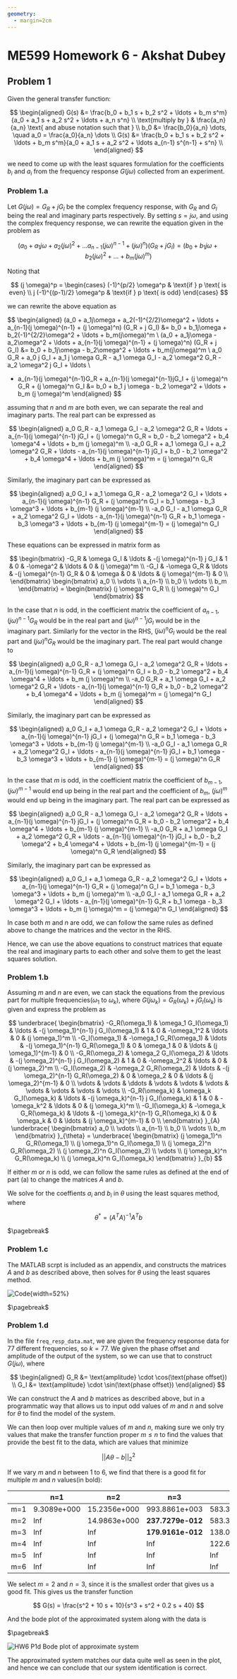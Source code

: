 ```yaml
---
geometry:
  - margin=2cm
---
```


# ME599 Homework 6 - Akshat Dubey

## Problem 1

Given the general transfer function:

$$
\begin{aligned}
G(s) &= \frac{b_0 + b_1 s + b_2 s^2 + \ldots + b_m s^m}{a_0 + a_1 s + a_2 s^2 + \ldots + a_n s^n} \\
\text{multiply by } & \frac{a_n}{a_n} \text{ and abuse notation such that } \\
b_0 &= \frac{b_0}{a_n} \dots, \quad a_0 = \frac{a_0}{a_n} \dots \\
G(s) &= \frac{b_0 + b_1 s + b_2 s^2 + \ldots + b_m s^m}{a_0 + a_1 s + a_2 s^2 + \ldots a_{n-1} s^{n-1} + s^n} \\
\end{aligned}
$$

we need to come up with the least squares formulation for the coefficients $b_i$ and $a_i$ from the frequency response $G(j\omega)$ collected from an experiment.

### Problem 1.a

Let $G(j\omega) = G_R + j G_I$ be the complex frequency response, with $G_R$ and $G_I$ being the real and imaginary parts respectively. By setting $s = j\omega$, and using the complex frequency response, we can rewrite the equation given in the problem as

$$
(a_0 + a_1 j\omega + a_2 (j\omega)^2 + \ldots a_{n-1}(j \omega)^{n-1} + (j \omega)^n) (G_R + j G_I) = (b_0 + b_1 j\omega + b_2 (j\omega)^2 + \ldots + b_m(j \omega)^m)
$$

Noting that

$$
(j \omega)^p = \begin{cases}
(-1)^{p/2} \omega^p & \text{if } p \text{ is even} \\
j (-1)^{(p-1)/2} \omega^p & \text{if } p \text{ is odd}
\end{cases}
$$

we can rewrite the above equation as

$$
\begin{aligned}
(a_0 + a_1j\omega + a_2(-1)^{2/2}\omega^2 + \ldots + a_{n-1}(j \omega)^{n-1} + (j \omega)^n) (G_R + j G_I) &= b_0 + b_1j\omega + b_2(-1)^{2/2}\omega^2 + \ldots + b_m(j\omega)^m \\
(a_0 + a_1j\omega - a_2\omega^2 + \ldots + a_{n-1}(j \omega)^{n-1} + (j \omega)^n) (G_R + j G_I) &= b_0 + b_1j\omega - b_2\omega^2 + \ldots + b_m(j\omega)^m \\
a_0 G_R + a_0 j G_I + a_1 j \omega G_R - a_1 \omega G_I - a_2 \omega^2 G_R - a_2 \omega^2 j G_I + \ldots \\
+ a_{n-1}(j \omega)^{n-1}G_R + a_{n-1}(j \omega)^{n-1}jG_I + (j \omega)^n G_R +  (j \omega)^n G_I &=
b_0 + b_1 j \omega - b_2 \omega^2  + \ldots + b_m (j \omega)^m
\end{aligned}
$$

assuming that $n$ and $m$ are both even, we can separate the real and imaginary parts. The real part can be expressed as

$$
\begin{aligned}
a_0 G_R - a_1 \omega G_I - a_2 \omega^2 G_R + \ldots + a_{n-1}(j \omega)^{n-1} jG_I + (j \omega)^n G_R = b_0 - b_2 \omega^2 + b_4 \omega^4 + \ldots + b_m (j \omega)^m \\
-a_0 G_R + a_1 \omega G_I + a_2 \omega^2 G_R + \ldots - a_{n-1}(j \omega)^{n-1} jG_I + b_0 - b_2 \omega^2 + b_4 \omega^4 + \ldots + b_m (j \omega)^m = (j \omega)^n G_R
\end{aligned}
$$

Similarly, the imaginary part can be expressed as

$$
\begin{aligned}
a_0 G_I + a_1 \omega G_R - a_2 \omega^2 G_I + \ldots + a_{n-1}(j \omega)^{n-1} G_R + (j \omega)^n G_I = b_1 \omega - b_3 \omega^3 + \ldots + b_{m-1} (j \omega)^{m-1} \\
-a_0 G_I - a_1 \omega G_R + a_2 \omega^2 G_I + \ldots - a_{n-1}(j \omega)^{n-1} G_R + b_1 \omega - b_3 \omega^3 + \ldots + b_{m-1} (j \omega)^{m-1} = (j \omega)^n G_I
\end{aligned}
$$

These equations can be expressed in matrix form as

$$
\begin{bmatrix}
-G_R & \omega G_I & \ldots & -(j \omega)^{n-1} j G_I & 1 & 0 & -\omega^2 & \ldots & 0 & (j \omega)^m \\
-G_I & -\omega G_R & \ldots & -(j \omega)^{n-1} G_R & 0 & \omega & 0 & \ldots & (j \omega)^{m-1} & 0 \\
\end{bmatrix}
\begin{bmatrix}
a_0 \\
\vdots \\
a_{n-1} \\
b_0 \\
\vdots \\
b_m
\end{bmatrix}
= \begin{bmatrix}
(j \omega)^n G_R \\
(j \omega)^n G_I
\end{bmatrix}
$$

In the case that $n$ is odd, in the coefficient matrix the coefficient of $a_{n-1}$, $(j \omega)^{n-1} G_R$ would be in the real part and $(j \omega)^{n-1} j G_I$ would be in the imaginary part.
Similarly for the vector in the RHS, $(j \omega)^n G_I$ would be the real part and $(j \omega)^n G_R$ would be the imaginary part. The real part would change to

$$
\begin{aligned}
a_0 G_R - a_1 \omega G_I - a_2 \omega^2 G_R + \ldots + a_{n-1}(j \omega)^{n-1} G_R + (j \omega)^n G_I  = b_0 - b_2 \omega^2 + b_4 \omega^4 + \ldots + b_m (j \omega)^m \\
-a_0 G_R + a_1 \omega G_I + a_2 \omega^2 G_R + \ldots - a_{n-1}(j \omega)^{n-1} G_R + b_0 - b_2 \omega^2 + b_4 \omega^4 + \ldots + b_m (j \omega)^m = (j \omega)^n G_I
\end{aligned}
$$

Similarly, the imaginary part can be expressed as

$$
\begin{aligned}
a_0 G_I + a_1 \omega G_R - a_2 \omega^2 G_I + \ldots + a_{n-1}(j \omega)^{n-1} jG_I + (j \omega)^n G_R = b_1 \omega - b_3 \omega^3 + \ldots + b_{m-1} (j \omega)^{m-1} \\
-a_0 G_I - a_1 \omega G_R + a_2 \omega^2 G_I + \ldots - a_{n-1}(j \omega)^{n-1} jG_I + b_1 \omega - b_3 \omega^3 + \ldots + b_{m-1} (j \omega)^{m-1} = (j \omega)^n G_R
\end{aligned}
$$

In the case that $m$ is odd, in the coefficient matrix the coefficient of $b_{m-1}$, $(j \omega)^{m-1}$ would end up being in the real part and the coefficient of $b_m$, $(j \omega)^m$ would end up being in the imaginary part.
The real part can be expressed as

$$
\begin{aligned}
a_0 G_R - a_1 \omega G_I - a_2 \omega^2 G_R + \ldots + a_{n-1}(j \omega)^{n-1} jG_I + (j \omega)^n G_R = b_0 - b_2 \omega^2 + b_4 \omega^4 + \ldots + b_{m-1} (j \omega)^{m-1} \\
-a_0 G_R + a_1 \omega G_I + a_2 \omega^2 G_R + \ldots - a_{n-1}(j \omega)^{n-1} jG_I + b_0 - b_2 \omega^2 + b_4 \omega^4 + \ldots + b_{m-1} (j \omega)^{m-1} = (j \omega)^n G_R
\end{aligned}
$$

Similarly, the imaginary part can be expressed as

$$
\begin{aligned}
a_0 G_I + a_1 \omega G_R - a_2 \omega^2 G_I + \ldots + a_{n-1}(j \omega)^{n-1} G_R + (j \omega)^n G_I = b_1 \omega - b_3 \omega^3 + \ldots + b_m (j \omega)^m \\
-a_0 G_I - a_1 \omega G_R + a_2 \omega^2 G_I + \ldots - a_{n-1}(j \omega)^{n-1} G_R + b_1 \omega - b_3 \omega^3 + \ldots + b_m (j \omega)^m = (j \omega)^n G_I
\end{aligned}
$$

In case both $m$ and $n$ are odd, we can follow the same rules as defined above to change the matrices and the vector in the RHS.

Hence, we can use the above equations to construct matrices that equate the real and imaginary parts to each other and solve them to get the least squares solution.

### Problem 1.b

Assuming $m$ and $n$ are even, we can stack the equations from the previous part for multiple frequencies($\omega_1$ to $\omega_k$), where $G(j \omega_k) = G_R(\omega_k) + jG_I(\omega_k)$ is given and express the problem as

$$
\underbrace{
\begin{bmatrix}
-G_R(\omega_1) & \omega_1 G_I(\omega_1) & \ldots & -(j \omega_1)^{n-1} j G_I(\omega_1) & 1 & 0 & -\omega_1^2 & \ldots & 0 & (j \omega_1)^m \\
-G_I(\omega_1) & -\omega_1 G_R(\omega_1) & \ldots & -(j \omega_1)^{n-1} G_R(\omega_1) & 0 & \omega_1 & 0 & \ldots & (j \omega_1)^{m-1} & 0 \\
-G_R(\omega_2) & \omega_2 G_I(\omega_2) & \ldots & -(j \omega_2)^{n-1} j G_I(\omega_2) & 1 & 0 & -\omega_2^2 & \ldots & 0 & (j \omega_2)^m \\
-G_I(\omega_2) & -\omega_2 G_R(\omega_2) & \ldots & -(j \omega_2)^{n-1} G_R(\omega_2) & 0 & \omega_2 & 0 & \ldots & (j \omega_2)^{m-1} & 0 \\
\vdots & \vdots & \ddots & \vdots & \vdots & \vdots & \vdots & \vdots & \vdots & \vdots \\
-G_R(\omega_k) & \omega_k G_I(\omega_k) & \ldots & -(j \omega_k)^{n-1} j G_I(\omega_k) & 1 & 0 & -\omega_k^2 & \ldots & 0 & (j \omega_k)^m \\
-G_I(\omega_k) & -\omega_k G_R(\omega_k) & \ldots & -(j \omega_k)^{n-1} G_R(\omega_k) & 0 & \omega_k & 0 & \ldots & (j \omega_k)^{m-1} & 0 \\
\end{bmatrix}
}_{A}
\underbrace{
\begin{bmatrix}
a_0 \\
\vdots \\
a_{n-1} \\
b_0 \\
\vdots \\
b_m
\end{bmatrix}
}_{\theta}
= \underbrace{
\begin{bmatrix}
(j \omega_1)^n G_R(\omega_1) \\
(j \omega_1)^n G_I(\omega_1) \\
(j \omega_2)^n G_R(\omega_2) \\
(j \omega_2)^n G_I(\omega_2) \\
\vdots \\
(j \omega_k)^n G_R(\omega_k) \\
(j \omega_k)^n G_I(\omega_k)
\end{bmatrix}
}_{b}
$$

If either $m$ or $n$ is odd, we can follow the same rules as defined at the end of part (a) to change the matrices $A$ and $b$.

We solve for the coeffients $a_i$ and $b_i$ in $\theta$ using the least squares method, where

$$
\theta^* = (A^TA)^{-1}A^Tb
$$

$\pagebreak$

### Problem 1.c

The MATLAB scrpt is included as an appendix, and constructs the matrices $A$ and $b$ as described above, then solves for $\theta$ using the least squares method.

![Code](figs/hw6p1c.png){width=52%}

$\pagebreak$

### Problem 1.d

In the file `freq_resp_data.mat`, we are given the frequency response data for 77 different frequencies, so $k=77$. We given the phase offset and amplitude of the output of the system, so we can use that to construct $G(j\omega)$, where

$$
\begin{aligned}
G_R &= \text{amplitude} \cdot \cos(\text{phase offset}) \\
G_I &= \text{amplitude} \cdot \sin(\text{phase offset})
\end{aligned}
$$

We can construct the $A$ and $b$ matrices as described above, but in a programmatic way that allows us to input odd values of $m$ and $n$ and solve for $\theta$ to find the model of the system.

We can then loop over multiple values of $m$ and $n$, making sure we only try values that make the transfer function proper $m \leq n$ to find the values that provide the best fit to the data, which are values that minimize

$$
||A \theta - b||_2^2
$$

If we vary $m$ and $n$ between 1 to 6, we find that there is a good fit for multiple $m$ and $n$ values(in bold):

|     | n=1         | n=2          | n=3               | n=4           | n=5           | n=6           |
| --- | ----------- | ------------ | ----------------- | ------------- | ------------- | ------------- |
| m=1 | 9.3089e+000 | 15.2356e+000 | 993.8861e+003     | 583.3088e+006 | 214.0905e+009 | 49.7797e+012  |
| m=2 | Inf         | 14.9863e+000 | **237.7279e-012** | 583.3088e+006 | 214.0905e+009 | 49.7797e+012  |
| m=3 | Inf         | Inf          | **179.9161e-012** | 138.0471e-009 | 214.0905e+009 | 49.7797e+012  |
| m=4 | Inf         | Inf          | Inf               | 122.6861e-009 | 125.4958e-006 | 49.7797e+012  |
| m=5 | Inf         | Inf          | Inf               | Inf           | 255.8723e+000 | 4.9544e-003   |
| m=6 | Inf         | Inf          | Inf               | Inf           | Inf           | 118.4789e+003 |

We select $m=2$ and $n=3$, since it is the smallest order that gives us a good fit. This gives us the transfer function

$$
G(s) = \frac{s^2 + 10 s + 10}{s^3 + s^2 + 0.2 s + 40}
$$

And the bode plot of the approximated system along with the data is

$\pagebreak$

![HW6 P1d Bode plot of approximate system](figs/hw6p1d_bode.svg)

The approximated system matches our data quite well as seen in the plot, and hence we can conclude that our system identification is correct.
